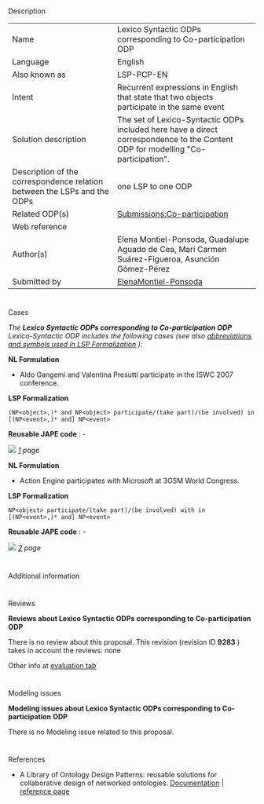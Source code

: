 # 

 Description




|  |  |
| --- | --- |
|  Name  |  Lexico Syntactic ODPs corresponding to Co-participation ODP  |
|  Language  |  English  |
|  Also known as  |  LSP-PCP-EN  |
|  Intent  |  Recurrent expressions in English that state that two objects participate in the same event  |
|  Solution description  |  The set of Lexico-Syntactic ODPs included here have a direct correspondence to the Content ODP for modelling "Co-participation".  |
|  Description of the correspondence relation between the LSPs and the ODPs  |  one LSP to one ODP  |
|  Related ODP(s)  | [Submissions:Co-participation](../Submissions/Co-participation "Submissions:Co-participation")  |
|  Web reference  |  |
|  Author(s)  |  Elena Montiel-Ponsoda, Guadalupe Aguado de Cea, Mari Carmen Suárez-Figueroa, Asunción Gómez-Pérez  |
|  Submitted by  | [ElenaMontiel-Ponsoda](../User/ElenaMontiel-Ponsoda "User:ElenaMontiel-Ponsoda")  |



  





# 

 Cases



_The
 __Lexico Syntactic ODPs corresponding to Co-participation ODP__ 
 Lexico-Syntactic ODP includes the following cases (see also
 [abbreviations and symbols used in LSP Formalization](../Community/LSPSymbols "Community:LSPSymbols") 
 ):_ 




  







__NL Formulation__ 



* Aldo Gangemi and Valentina Presutti participate in the ISWC 2007 conference.


__LSP Formalization__ 




```
(NP<object>,)* and NP<object> participate/(take part)/(be involved) in [(NP<event>,)* and] NP<event>

```


__Reusable JAPE code__ 
 : -
 





[![](../../images/thumb/8/87/ArrowRight.gif/11px-ArrowRight.gif)](../Image/ArrowRight.gif "ArrowRight.gif")
_[1](../Submissions/Lexico_Syntactic_ODPs_corresponding_to_Co-participation_ODP/1 "Submissions:Lexico Syntactic ODPs corresponding to Co-participation ODP/1") 
 page_ 






__NL Formulation__ 



* Action Engine participates with Microsoft at 3GSM World Congress.


__LSP Formalization__ 




```
NP<object> participate/(take part)/(be involved) with in [(NP<event>,)* and] NP<event>

```


__Reusable JAPE code__ 
 : -
 





[![](../../images/thumb/8/87/ArrowRight.gif/11px-ArrowRight.gif)](../Image/ArrowRight.gif "ArrowRight.gif")
_[2](../Submissions/Lexico_Syntactic_ODPs_corresponding_to_Co-participation_ODP/2 "Submissions:Lexico Syntactic ODPs corresponding to Co-participation ODP/2") 
 page_ 




# 

 Additional information



# 

 Reviews




__Reviews about Lexico Syntactic ODPs corresponding to Co-participation ODP__ 


 There is no review about this proposal.
This revision (revision ID
 __9283__ 
 ) takes in account the reviews: none
 



 Other info at
 [evaluation tab](http://ontologydesignpatterns.org/wiki/index.php?title=Submissions:Lexico_Syntactic_ODPs_corresponding_to_Co-participation_ODP&action=evaluation "http://ontologydesignpatterns.org/wiki/index.php?title=Submissions:Lexico_Syntactic_ODPs_corresponding_to_Co-participation_ODP&action=evaluation") 





  





# 

 Modeling issues




__Modeling issues about Lexico Syntactic ODPs corresponding to Co-participation ODP__ 


 There is no Modeling issue related to this proposal.
 




  





# 

 References


* A Library of Ontology Design Patterns: reusable solutions for collaborative design of networked ontologies. [Documentation](http://www.neon-project.org/web-content/images/Publications/neon_2008_d2.5.1.pdf "http://www.neon-project.org/web-content/images/Publications/neon_2008_d2.5.1.pdf")  | [reference page](../Community/References/NeOn_Deliverable_D2_5_1_2 "Community:References/NeOn Deliverable D2 5 1 2")